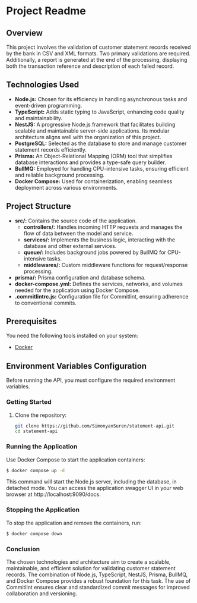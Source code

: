 # Project Readme

## Overview

This project involves the validation of customer statement records received by the bank in CSV and XML formats. Two primary validations are required. Additionally, a report is generated at the end of the processing, displaying both the transaction reference and description of each failed record.

## Technologies Used

- **Node.js:** Chosen for its efficiency in handling asynchronous tasks and event-driven programming.
- **TypeScript:** Adds static typing to JavaScript, enhancing code quality and maintainability.
- **NestJS:** A progressive Node.js framework that facilitates building scalable and maintainable server-side applications. Its modular architecture aligns well with the organization of this project.
- **PostgreSQL:** Selected as the database to store and manage customer statement records efficiently.
- **Prisma:** An Object-Relational Mapping (ORM) tool that simplifies database interactions and provides a type-safe query builder.
- **BullMQ:** Employed for handling CPU-intensive tasks, ensuring efficient and reliable background processing.
- **Docker Compose:** Used for containerization, enabling seamless deployment across various environments.

## Project Structure

- **src/:** Contains the source code of the application.
  - **controllers/:** Handles incoming HTTP requests and manages the flow of data between the model and service.
  - **services/:** Implements the business logic, interacting with the database and other external services.
  - **queue/:** Includes background jobs powered by BullMQ for CPU-intensive tasks.
  - **middlewares/:** Custom middleware functions for request/response processing.
- **prisma/:** Prisma configuration and database schema.
- **docker-compose.yml:** Defines the services, networks, and volumes needed for the application using Docker Compose.
- **.commitlintrc.js:** Configuration file for Commitlint, ensuring adherence to conventional commits.

## Prerequisites

You need the following tools installed on your system:

- [Docker](https://www.docker.com/get-started)

## Environment Variables Configuration

Before running the API, you must configure the required environment variables.

### Getting Started

1. Clone the repository:
   ```bash
   git clone https://github.com/SimonyanSuren/statement-api.git
   cd statement-api
   ```

### Running the Application

Use Docker Compose to start the application containers:

```bash
$ docker compose up -d
```

This command will start the Node.js server, including the database, in detached mode. You can access the application swagger UI in your web browser at http://localhost:9090/docs.

### Stopping the Application

To stop the application and remove the containers, run:

```bash
$ docker compose down
```

### Conclusion

The chosen technologies and architecture aim to create a scalable, maintainable, and efficient solution for validating customer statement records. The combination of Node.js, TypeScript, NestJS, Prisma, BullMQ, and Docker Compose provides a robust foundation for this task. The use of Commitlint ensures clear and standardized commit messages for improved collaboration and versioning.